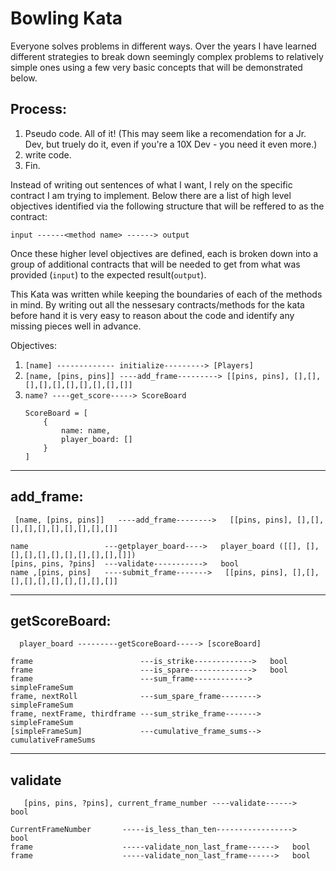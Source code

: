 # Bowling Kata

Everyone solves problems in different ways. Over the years I have learned different strategies to break down seemingly complex problems to relatively simple ones using a few very basic concepts that will be demonstrated below.

## Process: 
 1. Pseudo code. All of it! (This may seem like a recomendation for a Jr. Dev, but truely do it, even if you're a 10X Dev - you need it even more.)
 2. write code.
 3. Fin.

Instead of writing out sentences of what I want, I rely on the specific contract I am trying to implement. Below there are a list of high level objectives identified via the following structure that will be reffered to as the contract:
  
  ``` input ------<method name> ------> output ```
  
Once these higher level objectives are defined, each is broken down into a group of additional contracts that will be needed to get from what was provided (`input`) to the expected result(`output`).

This Kata was written while keeping the boundaries of each of the methods in mind. By writing out all the nessesary contracts/methods for the kata before hand it is very easy to reason about the code and identify any missing pieces well in advance. 

Objectives:
1. `[name] ------------- initialize---------> [Players]` 
2. `[name, [pins, pins]] ----add_frame---------> [[pins, pins], [],[],[],[],[],[],[],[],[],[]]` 
3. `name? ----get_score-----> ScoreBoard` 
    ```
    ScoreBoard = [
        {
            name: name,
            player_board: []
        }
    ]
    ```
---
## add_frame:
` [name, [pins, pins]]   ----add_frame-------->   [[pins, pins], [],[],[],[],[],[],[],[],[],[]]`

    name                 ---getplayer_board---->   player_board ([[], [],[],[],[],[],[],[],[],[],[]])
    [pins, pins, ?pins]  ---validate----------->   bool
    name ,[pins, pins]   ----submit_frame------->   [[pins, pins], [],[],[],[],[],[],[],[],[],[]]

---
## getScoreBoard:
`  player_board ---------getScoreBoard-----> [scoreBoard]` 

    frame                        ---is_strike------------->   bool
    frame                        ---is_spare-------------->   bool
    frame                        ---sum_frame------------>   simpleFrameSum
    frame, nextRoll              ---sum_spare_frame-------->   simpleFrameSum
    frame, nextFrame, thirdframe ---sum_strike_frame------->   simpleFrameSum
    [simpleFrameSum]             ---cumulative_frame_sums-->   cumulativeFrameSums

---
## validate
`   [pins, pins, ?pins], current_frame_number ----validate------>   bool`
   
    CurrentFrameNumber       -----is_less_than_ten----------------->   bool
    frame                    -----validate_non_last_frame------>   bool
    frame                    -----validate_non_last_frame------>   bool
